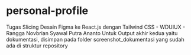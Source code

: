 # personal-profile

Tugas Slicing Desain Figma ke React.js dengan Tailwind CSS - WDUIUX - Rangga Novbrian Syawal Putra Ananto
Untuk Output akhir kedua yaitu dokumentasi, disimpan pada folder screenshot_dokumentasi yang sudah ada di struktur repository
